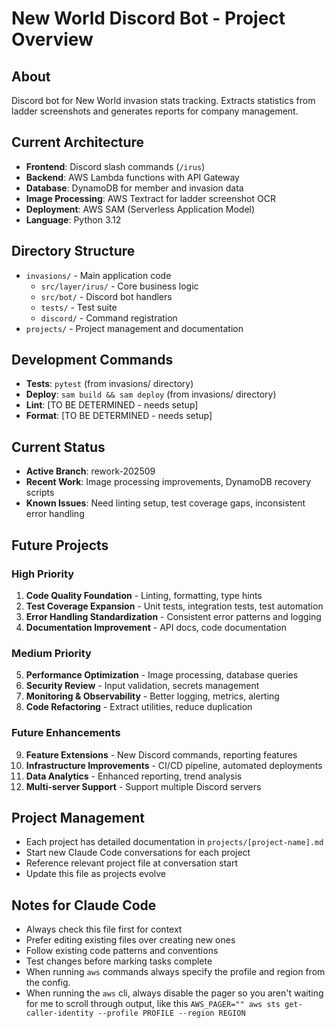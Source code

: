 # New World Discord Bot - Project Overview

## About
Discord bot for New World invasion stats tracking. Extracts statistics from ladder screenshots and generates reports for company management.

## Current Architecture
- **Frontend**: Discord slash commands (`/irus`)
- **Backend**: AWS Lambda functions with API Gateway
- **Database**: DynamoDB for member and invasion data
- **Image Processing**: AWS Textract for ladder screenshot OCR
- **Deployment**: AWS SAM (Serverless Application Model)
- **Language**: Python 3.12

## Directory Structure
- `invasions/` - Main application code
  - `src/layer/irus/` - Core business logic
  - `src/bot/` - Discord bot handlers
  - `tests/` - Test suite
  - `discord/` - Command registration
- `projects/` - Project management and documentation

## Development Commands
- **Tests**: `pytest` (from invasions/ directory)
- **Deploy**: `sam build && sam deploy` (from invasions/ directory)
- **Lint**: [TO BE DETERMINED - needs setup]
- **Format**: [TO BE DETERMINED - needs setup]

## Current Status
- **Active Branch**: rework-202509
- **Recent Work**: Image processing improvements, DynamoDB recovery scripts
- **Known Issues**: Need linting setup, test coverage gaps, inconsistent error handling

## Future Projects

### High Priority
1. **Code Quality Foundation** - Linting, formatting, type hints
2. **Test Coverage Expansion** - Unit tests, integration tests, test automation
3. **Error Handling Standardization** - Consistent error patterns and logging
4. **Documentation Improvement** - API docs, code documentation

### Medium Priority
5. **Performance Optimization** - Image processing, database queries
6. **Security Review** - Input validation, secrets management
7. **Monitoring & Observability** - Better logging, metrics, alerting
8. **Code Refactoring** - Extract utilities, reduce duplication

### Future Enhancements
9. **Feature Extensions** - New Discord commands, reporting features
10. **Infrastructure Improvements** - CI/CD pipeline, automated deployments
11. **Data Analytics** - Enhanced reporting, trend analysis
12. **Multi-server Support** - Support multiple Discord servers

## Project Management
- Each project has detailed documentation in `projects/[project-name].md`
- Start new Claude Code conversations for each project
- Reference relevant project file at conversation start
- Update this file as projects evolve

## Notes for Claude Code
- Always check this file first for context
- Prefer editing existing files over creating new ones
- Follow existing code patterns and conventions
- Test changes before marking tasks complete
- When running `aws` commands always specify the profile and region from the config.
- When running the `aws` cli, always disable the pager so you aren't waiting for me to scroll through output, like this `AWS_PAGER="" aws sts get-caller-identity --profile PROFILE --region REGION`
